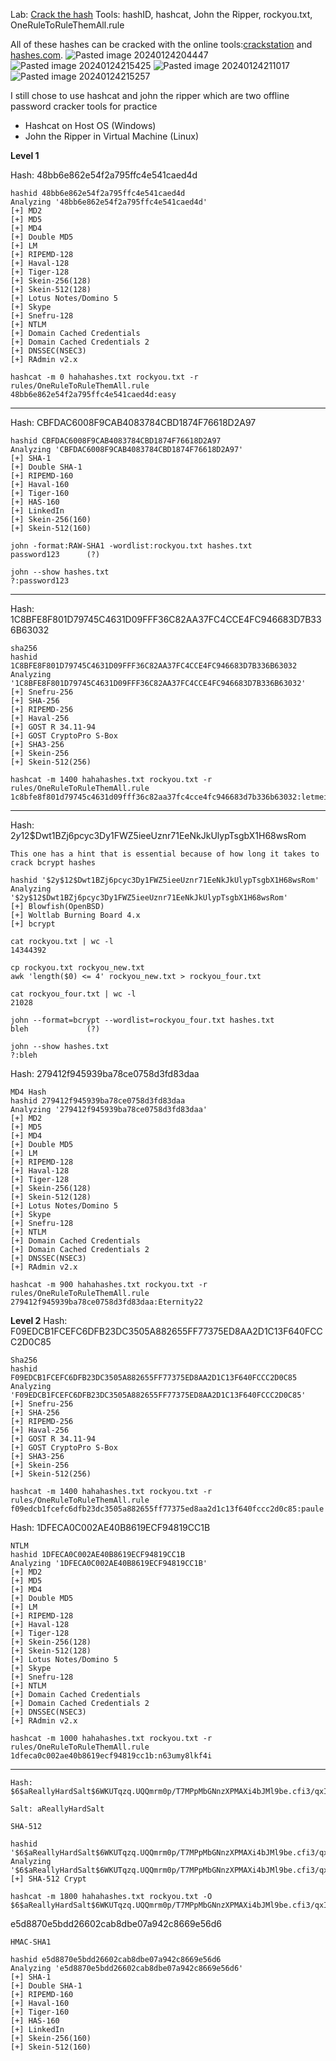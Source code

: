 

Lab: [Crack the hash](https://tryhackme.com/room/crackthehash)
Tools: hashID, hashcat, John the Ripper, rockyou.txt, OneRuleToRuleThemAll.rule



All of these hashes can be cracked with the online tools:[crackstation](https://crackstation.net/) and [hashes.com](https://hashes.com/en/decrypt/hash).
![Pasted image 20240124204447](https://github.com/paRaade/CTF-Writeups/assets/126734769/f2bd69e8-19a5-4042-b796-b179e7ee4766)
![Pasted image 20240124215425](https://github.com/paRaade/CTF-Writeups/assets/126734769/ac272b71-67a6-4aa4-9dea-5bbe9c63d227)
![Pasted image 20240124211017](https://github.com/paRaade/CTF-Writeups/assets/126734769/7c1115c5-ba6d-46e9-a67e-9f9e294cd762)
![Pasted image 20240124215257](https://github.com/paRaade/CTF-Writeups/assets/126734769/9d73ff1d-7805-4049-8f4f-ee5679eac39d)


I still chose to use hashcat and john the ripper which are two offline password cracker tools for practice

 - Hashcat on Host OS (Windows)
 -  John the Ripper in Virtual Machine  (Linux)

**Level 1**

Hash: 48bb6e862e54f2a795ffc4e541caed4d

```
hashid 48bb6e862e54f2a795ffc4e541caed4d                                         
Analyzing '48bb6e862e54f2a795ffc4e541caed4d'
[+] MD2 
[+] MD5 
[+] MD4 
[+] Double MD5 
[+] LM 
[+] RIPEMD-128 
[+] Haval-128 
[+] Tiger-128 
[+] Skein-256(128) 
[+] Skein-512(128) 
[+] Lotus Notes/Domino 5 
[+] Skype 
[+] Snefru-128 
[+] NTLM 
[+] Domain Cached Credentials 
[+] Domain Cached Credentials 2 
[+] DNSSEC(NSEC3) 
[+] RAdmin v2.x 

hashcat -m 0 hahahashes.txt rockyou.txt -r rules/OneRuleToRuleThemAll.rule
48bb6e862e54f2a795ffc4e541caed4d:easy
```
--------
Hash: CBFDAC6008F9CAB4083784CBD1874F76618D2A97
```
hashid CBFDAC6008F9CAB4083784CBD1874F76618D2A97 
Analyzing 'CBFDAC6008F9CAB4083784CBD1874F76618D2A97'
[+] SHA-1 
[+] Double SHA-1 
[+] RIPEMD-160 
[+] Haval-160 
[+] Tiger-160 
[+] HAS-160 
[+] LinkedIn 
[+] Skein-256(160) 
[+] Skein-512(160) 

john -format:RAW-SHA1 -wordlist:rockyou.txt hashes.txt
password123      (?)     

john --show hashes.txt                                   
?:password123
```
-----
Hash: 1C8BFE8F801D79745C4631D09FFF36C82AA37FC4CCE4FC946683D7B336B63032
```
sha256
hashid 1C8BFE8F801D79745C4631D09FFF36C82AA37FC4CCE4FC946683D7B336B63032
Analyzing '1C8BFE8F801D79745C4631D09FFF36C82AA37FC4CCE4FC946683D7B336B63032'
[+] Snefru-256 
[+] SHA-256 
[+] RIPEMD-256 
[+] Haval-256 
[+] GOST R 34.11-94 
[+] GOST CryptoPro S-Box 
[+] SHA3-256 
[+] Skein-256 
[+] Skein-512(256) 

hashcat -m 1400 hahahashes.txt rockyou.txt -r rules/OneRuleToRuleThemAll.rule
1c8bfe8f801d79745c4631d09fff36c82aa37fc4cce4fc946683d7b336b63032:letmein
```
------

Hash: $2y$12$Dwt1BZj6pcyc3Dy1FWZ5ieeUznr71EeNkJkUlypTsgbX1H68wsRom


```
This one has a hint that is essential because of how long it takes to crack bcrypt hashes

hashid '$2y$12$Dwt1BZj6pcyc3Dy1FWZ5ieeUznr71EeNkJkUlypTsgbX1H68wsRom' 
Analyzing '$2y$12$Dwt1BZj6pcyc3Dy1FWZ5ieeUznr71EeNkJkUlypTsgbX1H68wsRom'
[+] Blowfish(OpenBSD) 
[+] Woltlab Burning Board 4.x 
[+] bcrypt 

cat rockyou.txt | wc -l
14344392

cp rockyou.txt rockyou_new.txt
awk 'length($0) <= 4' rockyou_new.txt > rockyou_four.txt

cat rockyou_four.txt | wc -l
21028

john --format=bcrypt --wordlist=rockyou_four.txt hashes.txt 
bleh             (?)     

john --show hashes.txt                                              
?:bleh
```
Hash: 279412f945939ba78ce0758d3fd83daa
```
MD4 Hash
hashid 279412f945939ba78ce0758d3fd83daa                              
Analyzing '279412f945939ba78ce0758d3fd83daa'
[+] MD2 
[+] MD5 
[+] MD4 
[+] Double MD5 
[+] LM 
[+] RIPEMD-128 
[+] Haval-128 
[+] Tiger-128 
[+] Skein-256(128) 
[+] Skein-512(128) 
[+] Lotus Notes/Domino 5 
[+] Skype 
[+] Snefru-128 
[+] NTLM 
[+] Domain Cached Credentials 
[+] Domain Cached Credentials 2 
[+] DNSSEC(NSEC3) 
[+] RAdmin v2.x 

hashcat -m 900 hahahashes.txt rockyou.txt -r rules/OneRuleToRuleThemAll.rule
279412f945939ba78ce0758d3fd83daa:Eternity22
```
**Level 2**
Hash: F09EDCB1FCEFC6DFB23DC3505A882655FF77375ED8AA2D1C13F640FCCC2D0C85
```
Sha256
hashid F09EDCB1FCEFC6DFB23DC3505A882655FF77375ED8AA2D1C13F640FCCC2D0C85
Analyzing 'F09EDCB1FCEFC6DFB23DC3505A882655FF77375ED8AA2D1C13F640FCCC2D0C85'
[+] Snefru-256 
[+] SHA-256 
[+] RIPEMD-256 
[+] Haval-256 
[+] GOST R 34.11-94 
[+] GOST CryptoPro S-Box 
[+] SHA3-256 
[+] Skein-256 
[+] Skein-512(256) 

hashcat -m 1400 hahahashes.txt rockyou.txt -r rules/OneRuleToRuleThemAll.rule
f09edcb1fcefc6dfb23dc3505a882655ff77375ed8aa2d1c13f640fccc2d0c85:paule
```


Hash: 1DFECA0C002AE40B8619ECF94819CC1B
```
NTLM
hashid 1DFECA0C002AE40B8619ECF94819CC1B                                
Analyzing '1DFECA0C002AE40B8619ECF94819CC1B'
[+] MD2 
[+] MD5 
[+] MD4 
[+] Double MD5 
[+] LM 
[+] RIPEMD-128 
[+] Haval-128 
[+] Tiger-128 
[+] Skein-256(128) 
[+] Skein-512(128) 
[+] Lotus Notes/Domino 5 
[+] Skype 
[+] Snefru-128 
[+] NTLM 
[+] Domain Cached Credentials 
[+] Domain Cached Credentials 2 
[+] DNSSEC(NSEC3) 
[+] RAdmin v2.x 

hashcat -m 1000 hahahashes.txt rockyou.txt -r rules/OneRuleToRuleThemAll.rule
1dfeca0c002ae40b8619ecf94819cc1b:n63umy8lkf4i
```
---------
```
Hash: $6$aReallyHardSalt$6WKUTqzq.UQQmrm0p/T7MPpMbGNnzXPMAXi4bJMl9be.cfi3/qxIf.hsGpS41BqMhSrHVXgMpdjS6xeKZAs02.

Salt: aReallyHardSalt
```
```
SHA-512

hashid '$6$aReallyHardSalt$6WKUTqzq.UQQmrm0p/T7MPpMbGNnzXPMAXi4bJMl9be.cfi3/qxIf.hsGpS41BqMhSrHVXgMpdjS6xeKZAs02.'
Analyzing '$6$aReallyHardSalt$6WKUTqzq.UQQmrm0p/T7MPpMbGNnzXPMAXi4bJMl9be.cfi3/qxIf.hsGpS41BqMhSrHVXgMpdjS6xeKZAs02.'
[+] SHA-512 Crypt 

hashcat -m 1800 hahahashes.txt rockyou.txt -O
$6$aReallyHardSalt$6WKUTqzq.UQQmrm0p/T7MPpMbGNnzXPMAXi4bJMl9be.cfi3/qxIf.hsGpS41BqMhSrHVXgMpdjS6xeKZAs02.:waka99
```

e5d8870e5bdd26602cab8dbe07a942c8669e56d6


```
HMAC-SHA1

hashid e5d8870e5bdd26602cab8dbe07a942c8669e56d6                                                                   
Analyzing 'e5d8870e5bdd26602cab8dbe07a942c8669e56d6'
[+] SHA-1 
[+] Double SHA-1 
[+] RIPEMD-160 
[+] Haval-160 
[+] Tiger-160 
[+] HAS-160 
[+] LinkedIn 
[+] Skein-256(160) 
[+] Skein-512(160) 

```
